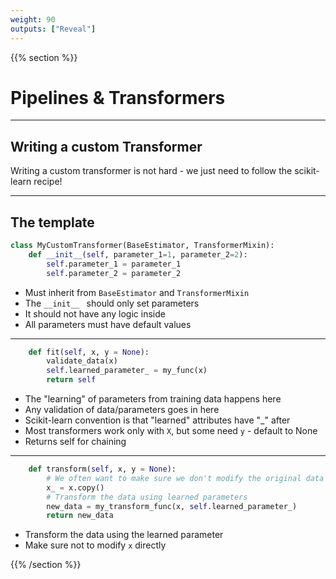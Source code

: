 ```yaml
---
weight: 90
outputs: ["Reveal"]
---
```


{{% section %}}

# Pipelines & Transformers

---

## Writing a custom Transformer

Writing a custom transformer is not hard - we just need to follow the scikit-learn recipe!

---

## The template

```python
class MyCustomTransformer(BaseEstimator, TransformerMixin):
    def __init__(self, parameter_1=1, parameter_2=2):
        self.parameter_1 = parameter_1
        self.parameter_2 = parameter_2
```

- Must inherit from `BaseEstimator` and `TransformerMixin`
- The `__init__ ` should only set parameters
- It should not have any logic inside
- All parameters must have default values

---

```python
    def fit(self, x, y = None):
        validate_data(x)
        self.learned_parameter_ = my_func(x)
        return self
```

- The "learning" of parameters from training data happens here
- Any validation of data/parameters goes in here
- Scikit-learn convention is that "learned" attributes have "_" after
- Most transformers work only with `X`, but some need `y` - default to None
- Returns self for chaining

---

```python
    def transform(self, x, y = None):
        # We often want to make sure we don't modify the original data
        x_ = x.copy()
        # Transform the data using learned parameters
        new_data = my_transform_func(x, self.learned_parameter_)
        return new_data
```

- Transform the data using the learned parameter
- Make sure not to modify `x` directly

{{% /section %}}